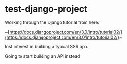# test-django-project

Working through the Django tutorial from here:

~[https://docs.djangoproject.com/en/3.0/intro/tutorial02/](https://docs.djangoproject.com/en/3.0/intro/tutorial02/)~

lost interest in building a typical SSR app.

Going to start building an API instead

